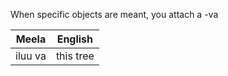 When specific objects are meant, you attach a -va

| Meela   | English   |
| ------- | --------- |
| iluu va | this tree |
